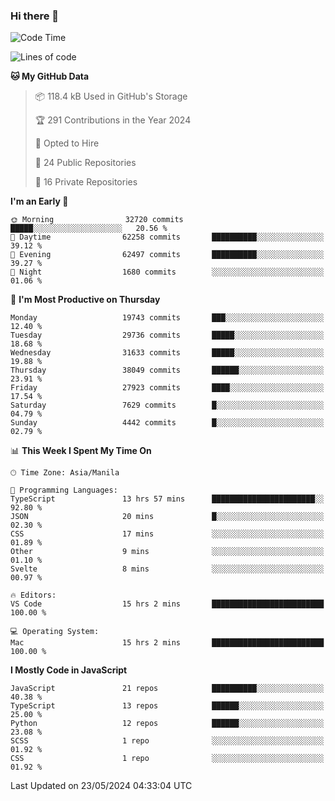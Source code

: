 ### Hi there 👋

<!--START_SECTION:waka-->
![Code Time](http://img.shields.io/badge/Code%20Time-733%20hrs%2037%20mins-blue)

![Lines of code](https://img.shields.io/badge/From%20Hello%20World%20I%27ve%20Written-64.2%20million%20lines%20of%20code-blue)

**🐱 My GitHub Data** 

> 📦 118.4 kB Used in GitHub's Storage 
 > 
> 🏆 291 Contributions in the Year 2024
 > 
> 💼 Opted to Hire
 > 
> 📜 24 Public Repositories 
 > 
> 🔑 16 Private Repositories 
 > 
**I'm an Early 🐤** 

```text
🌞 Morning                32720 commits       █████░░░░░░░░░░░░░░░░░░░░   20.56 % 
🌆 Daytime                62258 commits       ██████████░░░░░░░░░░░░░░░   39.12 % 
🌃 Evening                62497 commits       ██████████░░░░░░░░░░░░░░░   39.27 % 
🌙 Night                  1680 commits        ░░░░░░░░░░░░░░░░░░░░░░░░░   01.06 % 
```
📅 **I'm Most Productive on Thursday** 

```text
Monday                   19743 commits       ███░░░░░░░░░░░░░░░░░░░░░░   12.40 % 
Tuesday                  29736 commits       █████░░░░░░░░░░░░░░░░░░░░   18.68 % 
Wednesday                31633 commits       █████░░░░░░░░░░░░░░░░░░░░   19.88 % 
Thursday                 38049 commits       ██████░░░░░░░░░░░░░░░░░░░   23.91 % 
Friday                   27923 commits       ████░░░░░░░░░░░░░░░░░░░░░   17.54 % 
Saturday                 7629 commits        █░░░░░░░░░░░░░░░░░░░░░░░░   04.79 % 
Sunday                   4442 commits        █░░░░░░░░░░░░░░░░░░░░░░░░   02.79 % 
```


📊 **This Week I Spent My Time On** 

```text
🕑︎ Time Zone: Asia/Manila

💬 Programming Languages: 
TypeScript               13 hrs 57 mins      ███████████████████████░░   92.80 % 
JSON                     20 mins             █░░░░░░░░░░░░░░░░░░░░░░░░   02.30 % 
CSS                      17 mins             ░░░░░░░░░░░░░░░░░░░░░░░░░   01.89 % 
Other                    9 mins              ░░░░░░░░░░░░░░░░░░░░░░░░░   01.10 % 
Svelte                   8 mins              ░░░░░░░░░░░░░░░░░░░░░░░░░   00.97 % 

🔥 Editors: 
VS Code                  15 hrs 2 mins       █████████████████████████   100.00 % 

💻 Operating System: 
Mac                      15 hrs 2 mins       █████████████████████████   100.00 % 
```

**I Mostly Code in JavaScript** 

```text
JavaScript               21 repos            ██████████░░░░░░░░░░░░░░░   40.38 % 
TypeScript               13 repos            ██████░░░░░░░░░░░░░░░░░░░   25.00 % 
Python                   12 repos            ██████░░░░░░░░░░░░░░░░░░░   23.08 % 
SCSS                     1 repo              ░░░░░░░░░░░░░░░░░░░░░░░░░   01.92 % 
CSS                      1 repo              ░░░░░░░░░░░░░░░░░░░░░░░░░   01.92 % 
```




 Last Updated on 23/05/2024 04:33:04 UTC
<!--END_SECTION:waka-->
